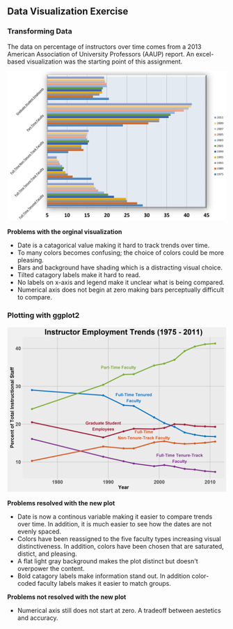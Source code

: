 ## Data Visualization Exercise

### Transforming Data

The data on percentage of instructors over time comes from a 2013 American Association of University Professors (AAUP) report.
An excel-based visualization was the starting point of this assignment.

![](instructor_excel.png)

**Problems with the orginal visualization**

* Date is a catagorical value making it hard to track trends over time.
* To many colors becomes confusing; the choice of colors could be more pleasing.
* Bars and background have shading which is a distracting visual choice.
* Tilted catagory labels make it hard to read.
* No labels on x-axis and legend make it unclear what is being compared.
* Numerical axis does not begin at zero making bars perceptually difficult to compare. 

### Plotting with ggplot2

![](instructor_vis.png)

**Problems resolved with the new plot**

* Date is now a continous variable making it easier to compare trends over time. In addition, it is much easier to see how the dates are not evenly spaced.
* Colors have been reassigned to the five faculty types increasing visual distinctiveness. In addition, colors have been chosen that are saturated, distict, and pleasing. 
* A flat light gray background makes the plot distinct but doesn't overpower the content.
* Bold catagory labels make information stand out. In addition color-coded faculty labels makes it easier to match groups. 

**Problems not resolved with the new plot**

* Numerical axis still does not start at zero. A tradeoff between aestetics and accuracy. 